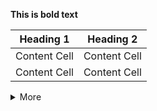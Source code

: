 **This is bold text**

| Heading 1     | Heading 2      
| ------------- | ------------- |
| Content Cell  | Content Cell  |
| Content Cell  | Content Cell  |

<details><summary>More</summary>
<p>
Comment in the expanded
</p>
</details>

